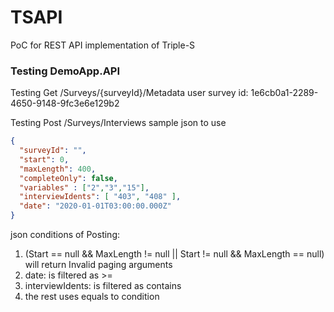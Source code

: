 # TSAPI
PoC for REST API implementation of Triple-S

### Testing DemoApp.API
Testing Get /Surveys/{surveyId}/Metadata
user survey id: 1e6cb0a1-2289-4650-9148-9fc3e6e129b2

Testing Post /Surveys/Interviews
sample json to use

```json
{
  "surveyId": "",
  "start": 0,
  "maxLength": 400,
  "completeOnly": false,
  "variables" : ["2","3","15"],
  "interviewIdents": [ "403", "408" ],
  "date": "2020-01-01T03:00:00.000Z"
}
```

json conditions of Posting:

1. (Start == null && MaxLength != null || Start != null && MaxLength == null) will return Invalid paging arguments
2. date: is filtered as >=
3. interviewIdents: is filtered as contains
4. the rest uses equals to condition
